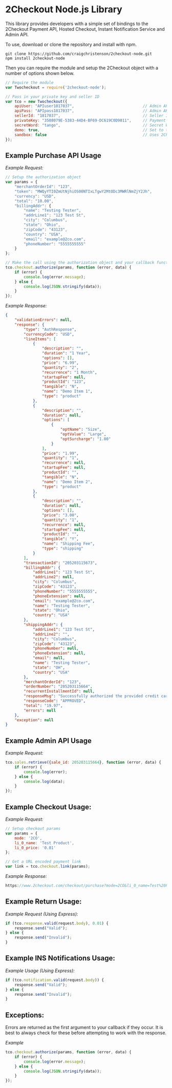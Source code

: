 2Checkout Node.js Library
=====================

This library provides developers with a simple set of bindings to the 2Checkout Payment API, Hosted Checkout, Instant Notification Service and Admin API.

To use, download or clone the repository and install with npm.

```shell
git clone https://github.com/craigchristenson/2checkout-node.git
npm install 2checkout-node
```

Then you can require the module and setup the 2Checkout object with a number of options shown below.

```javascript
// Require the module
var Twocheckout = require('2checkout-node');

// Pass in your private key and seller ID
var tco = new Twocheckout({
    apiUser: "APIuser1817037",                              // Admin API Username, required for Admin API bindings
    apiPass: "APIpass1817037",                              // Admin API Password, required for Admin API bindings
    sellerId: "1817037",                                    // Seller ID, required for all non Admin API bindings 
    privateKey: "3508079E-5383-44D4-BF69-DC619C0D9811",     // Payment API private key, required for checkout.authorize binding
    secretWord: "tango",                                    // Secret Word, required for response and notification checks
    demo: true,                                             // Set to true if testing response with demo sales
    sandbox: false                                          // Uses 2Checkout sandbox URL for all bindings
});
```

Example Purchase API Usage
-----------------

*Example Request:*

```javascript
// Setup the authorization object
var params = {
    "merchantOrderId": "123",
    "token": "MWQyYTI0ZmUtNjhiOS00NTIxLTgwY2MtODc3MWRlNmZjY2Jh",
    "currency": "USD",
    "total": "10.00",
    "billingAddr": {
        "name": "Testing Tester",
        "addrLine1": "123 Test St",
        "city": "Columbus",
        "state": "Ohio",
        "zipCode": "43123",
        "country": "USA",
        "email": "example@2co.com",
        "phoneNumber": "5555555555"
    }
};

// Make the call using the authorization object and your callback function
tco.checkout.authorize(params, function (error, data) {
    if (error) {
        console.log(error.message);
    } else {
        console.log(JSON.stringify(data));
    }
});
```

*Example Response:*

```json
{
    "validationErrors": null,
    "response": {
        "type": "AuthResponse",
        "currencyCode": "USD",
        "lineItems": [
            {
                "description": "",
                "duration": "1 Year",
                "options": [],
                "price": "6.99",
                "quantity": "2",
                "recurrence": "1 Month",
                "startupFee": null,
                "productId": "123",
                "tangible": "N",
                "name": "Demo Item 1",
                "type": "product"
            },
            {
                "description": "",
                "duration": null,
                "options": [
                    {
                        "optName": "Size",
                        "optValue": "Large",
                        "optSurcharge": "1.00"
                    }
                ],
                "price": "1.99",
                "quantity": "1",
                "recurrence": null,
                "startupFee": null,
                "productId": "",
                "tangible": "N",
                "name": "Demo Item 2",
                "type": "product"
            },
            {
                "description": "",
                "duration": null,
                "options": [],
                "price": "3.00",
                "quantity": "1",
                "recurrence": null,
                "startupFee": null,
                "productId": "",
                "tangible": "Y",
                "name": "Shipping Fee",
                "type": "shipping"
            }
        ],
        "transactionId": "205203115673",
        "billingAddr": {
            "addrLine1": "123 Test St",
            "addrLine2": null,
            "city": "Columbus",
            "zipCode": "43123",
            "phoneNumber": "5555555555",
            "phoneExtension": null,
            "email": "example@2co.com",
            "name": "Testing Tester",
            "state": "Ohio",
            "country": "USA"
        },
        "shippingAddr": {
            "addrLine1": "123 Test St",
            "addrLine2": "",
            "city": "Columbus",
            "zipCode": "43123",
            "phoneNumber": null,
            "phoneExtension": null,
            "email": null,
            "name": "Testing Tester",
            "state": "OH",
            "country": "USA"
        },
        "merchantOrderId": "123",
        "orderNumber": "205203115664",
        "recurrentInstallmentId": null,
        "responseMsg": "Successfully authorized the provided credit card",
        "responseCode": "APPROVED",
        "total": "19.97",
        "errors": null
    },
    "exception": null
}
```

Example Admin API Usage
-----------------

*Example Request:*

```javascript
tco.sales.retrieve({sale_id: 205203115664}, function (error, data) {
    if (error) {
        console.log(error);
    } else {
        console.log(data);
    }
});
```

Example Checkout Usage:
-----------------------

*Example Request:*

```javascript
// Setup checkout params
var params = {
    mode: '2CO',
    li_0_name: 'Test Product',
    li_0_price: '0.01'
};

// Get a URL encoded payment link
var link = tco.checkout.link(params);
```

*Example Response:*
```javascript
https://www.2checkout.com/checkout/purchase?mode=2CO&li_0_name=Test%20Product&li_0_price=0.01&sid=1817037
```

Example Return Usage:
---------------------

*Example Request (Using Express):*

```javascript
if (tco.response.valid(request.body), 0.01) {
    response.send("Valid");
} else {
    response.send("Invalid");
}
```

Example INS Notifications Usage:
------------------

*Example Usage (Using Express):*

```javascript
if (tco.notification.valid(request.body)) {
    response.send("Valid");
} else {
    response.send("Invalid");
}
```

Exceptions:
-----------
Errors are returned as the first argument to your callback if they occur. It is best to always check for these before attempting to work with the response.

*Example*

```javascript
tco.checkout.authorize(params, function (error, data) {
    if (error) {
        console.log(error.message);
    } else {
        console.log(JSON.stringify(data));
    }
});
```